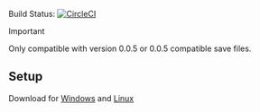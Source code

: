 Build Status: [![CircleCI](https://dl.circleci.com/status-badge/img/gh/qtqgyt/sandustrysavevisualizer/tree/main.svg?style=svg)](https://dl.circleci.com/status-badge/redirect/gh/qtqgyt/sandustrysavevisualizer/tree/main)
> [!IMPORTANT]
> Only compatible with version 0.0.5 or 0.0.5 compatible save files.
## Setup
Download for [Windows](https://github.com/qtqgyt/sandustrysavevisualizer/releases/latest/download/main.exe) and [Linux](https://github.com/qtqgyt/sandustrysavevisualizer/releases/latest/download/main)

